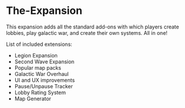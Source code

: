 # The-Expansion
This expansion adds all the standard add-ons with which players create lobbies, play galactic war, and create their own systems. All in one!

List of included extensions:
- Legion Expansion
- Second Wave Expansion
- Popular map packs
- Galactic War Overhaul
- UI and UX improvements
- Pause/Unpause Tracker
- Lobby Rating System
- Map Generator


